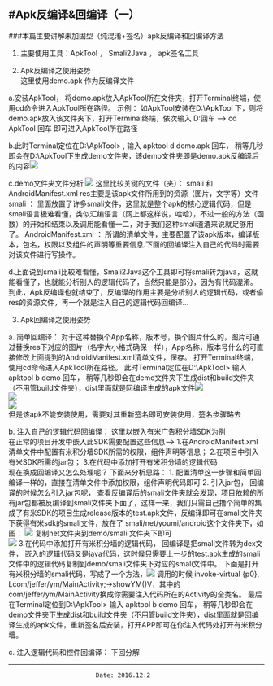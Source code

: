 #Apk反编译&回编译（一）
---
###本篇主要讲解未加固型（纯混淆+签名）apk反编译和回编译方法

1. 主要使用工具：ApkTool ， Smali2Java ， apk签名工具

2. Apk反编译之使用姿势   
这里使用demo.apk 作为反编译文件 
 
a.安装ApkTool， 将demo.apk放入ApkTool所在文件夹，打开Terminal终端，使用cd命令进入ApkTool所在路径。 示例： 
如ApkTool安装在D:\ApkTool 下，则将demo.apk放入该文件夹下，打开Terminal终端，依次输入 D:回车 --> cd ApkTool  回车 即可进入ApkTool所在路径 

b.此时Terminal定位在D:\ApkTool> , 输入 apktool d demo.apk  回车， 稍等几秒即会在D:\ApkTool下生成demo文件夹，该demo文件夹即是demo.apk反编译后的内容![](http://p1.bpimg.com/567571/f58e0fa5e27dc567.png) 

c.demo文件夹文件分析 
![](http://p1.bpimg.com/567571/a23b3e37482fc329.png) 
这里比较关键的文件（夹）： smali 和 AndroidManifest.xml   res主要是该apk文件所用到的资源（图片，文字等）文件 
smali ： 里面放置了许多smali文件，这里就是整个apk的核心逻辑代码，但是smali语言极难看懂，类似汇编语言（网上都这样说，哈哈），不过一般的方法（函数）的开始和结束以及调用能看懂一二，对于我们这种smali渣渣来说就足够用了。
AndroidManifest.xml ： 所谓的清单文件，主要配置了该apk版本，编译版本，包名，权限以及组件的声明等重要信息.下面的回编译注入自己的代码时需要对该文件进行写操作。
 
d.上面说到smali比较难看懂，Smali2Java这个工具即可将smali转为java，这就能看懂了，也就能分析别人的逻辑代码了，当然只能是部分，因为有代码混淆。 
  到此，Apk反编译也就结束了，反编译的作用主要是分析别人的逻辑代码，或者偷res的资源文件，再一个就是注入自己的逻辑代码回编译...

3. Apk回编译之使用姿势  

a. 简单回编译： 对于这种替换个App名称，版本号，换个图片什么的，图片可通过替换res下对应的图片（名字大小格式确保一样），App名称，版本号什么的可直接修改上面提到的AndroidManifest.xml清单文件，保存。 打开Terminal终端，使用cd命令进入ApkTool所在路径。 此时Terminal定位在D:\ApkTool>  输入 apktool b demo  回车， 稍等几秒即会在demo文件夹下生成dist和build文件夹（不用管build文件夹），dist里面就是回编译生成的apk文件![](http://p1.bqimg.com/567571/16d52ce06beb47c5.png)   
![](http://p1.bqimg.com/567571/f949e2f34cff515e.png)  
![](http://p1.bqimg.com/567571/4507d11d07db9db5.png)  
但是该apk不能安装使用，需要对其重新签名即可安装使用，签名步骤略去

b. 注入自己的逻辑代码回编译： 这里以嵌入有米广告积分墙SDK为例  
在正常的项目开发中嵌入此SDK需要配置这些信息--> 1.在AndroidManifest.xml 清单文件中配置有米积分墙SDK所需的权限，组件声明等信息； 2.在项目中引入有米SDK所需的jar包；  3.在代码中添加打开有米积分墙的逻辑代码  
现在换成回编译又怎么处理呢？  下面来分析思路： 1. 配置清单这一步骤和简单回编译一样的，直接在清单文件中添加权限，组件声明代码即可  2. 引入jar包， 回编译的时候怎么引入jar包呢， 查看反编译后的smali文件夹就会发现，项目依赖的所有jar包都被反编译到smali文件夹下面了，这样一来，我们只需自己撸个简单的集成了有米SDK的项目生成release版本的test.apk文件，反编译即可在smali文件夹下获得有米sdk的smali文件，放在了 smali/net/youmi/android这个文件夹下，如图： 
![](http://i1.piimg.com/567571/7c1e1ea9eb6987ee.png) 
复制net文件夹到demo/smali 文件夹下即可  
![](http://i1.piimg.com/567571/2def79ce0c0a1664.png) 
3.在代码中添加打开有米积分墙的逻辑代码， 回编译是把smali文件转为dex文件， 嵌入的逻辑代码又是java代码，这时候只需要上一步的test.apk生成的smali文件中的逻辑代码复制到demo/smali文件夹下对应的smali文件中。
下面是打开有米积分墙的smali代码，写成了一个方法，![](http://i1.piimg.com/567571/cf41e4d5d0970690.png)
调用的时候  invoke-virtual {p0}, Lcom/jeffer/ym/MainActivity;->showYM()V，其中的com/jeffer/ym/MainActivity换成你需要注入代码所在的Activity的全类名。 最后在Terminal定位到D:\ApkTool>  输入 apktool b demo  回车， 稍等几秒即会在demo文件夹下生成dist和build文件夹（不用管build文件夹），dist里面就是回编译生成的apk文件，重新签名后安装，打开APP即可在你注入代码处打开有米积分墙。

c. 注入逻辑代码和控件回编译： 下回分解 
 
 


 
---

							Date: 2016.12.2
